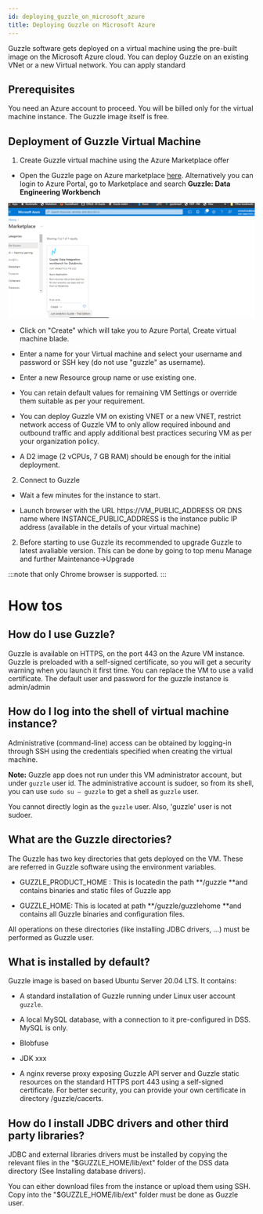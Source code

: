 ```yaml
---
id: deploying_guzzle_on_microsoft_azure
title: Deploying Guzzle on Microsoft Azure
---
```


Guzzle software gets deployed on a virtual machine using the pre-built image on the Microsoft Azure cloud. You can deploy Guzzle on an existing VNet or a new Virtual network. You can apply standard 

## Prerequisites

You need an Azure account to proceed. You will be billed only for the virtual machine instance. The Guzzle image itself is free. 

## Deployment of Guzzle Virtual Machine

1. Create Guzzle virtual machine using the Azure Marketplace offer

* Open the Guzzle page on Azure marketplace [here](https://portal.azure.com). Alternatively you can login to Azure Portal, go to Marketplace and search **Guzzle: Data Engineering Workbench**

![image alt text](/img/docs/introduction/introduction1.png)

* Click on "Create" which will take you to Azure Portal, Create virtual machine blade.

* Enter a name for your Virtual machine and select your username and password or SSH key (do not use "guzzle" as username).

* Enter a new Resource group name or use existing one.

* You can retain default values for remaining VM Settings or override them suitable as per your requirement.

* You can deploy Guzzle VM on existing VNET or a new VNET, restrict network access of Guzzle VM to only allow required inbound and outbound traffic and apply additional best practices securing VM as per your organization policy.

* A D2 image (2 vCPUs, 7 GB RAM) should be enough for the initial deployment.

2. Connect to Guzzle

* Wait a few minutes for the instance to start.

* Launch browser with the URL https://VM_PUBLIC_ADDRESS OR DNS name where INSTANCE_PUBLIC_ADDRESS is the instance public IP address (available in the details of your virtual machine)

2. Before starting to use Guzzle its recommended to upgrade Guzzle to latest avaliable version. This can be done by going to top menu Manage and further Maintenance->Upgrade

:::note
that only Chrome browser is supported.
:::

# How tos

## How do I use Guzzle?

Guzzle is available on HTTPS, on the port 443 on the Azure VM instance. Guzzle is preloaded with a self-signed certificate, so you will get a security warning when you launch it first time. You can replace the VM to use a valid certificate. The default user and password for the guzzle instance is admin/admin

## How do I log into the shell of virtual machine instance?

Administrative (command-line) access can be obtained by logging-in through SSH using the credentials specified when creating the virtual machine.

**Note:** Guzzle app does not run under this VM administrator account, but under `guzzle` user id. The administrative account is sudoer, so from its shell, you can use `sudo su — guzzle` to get a shell as `guzzle` user.

You cannot directly login as the `guzzle` user. Also, 'guzzle' user is not sudoer.

## What are the Guzzle directories?

The Guzzle has two key directories that gets deployed on the VM. These are referred in Guzzle software using the environment variables. 

* GUZZLE_PRODUCT_HOME : This is locatedin  the path **/guzzle **and contains binaries and static files of Guzzle app 

* GUZZLE_HOME: This is located at path **/guzzle/guzzlehome **and contains all Guzzle binaries and configuration files. 

All operations on these directories (like installing JDBC drivers, …) must be performed as Guzzle user.

## What is installed by default?

Guzzle image is based on based Ubuntu Server 20.04 LTS. It contains:

- A standard installation of Guzzle running under Linux user account `guzzle`.

- A local MySQL database, with a connection to it pre-configured in DSS. MySQL is only.

- Blobfuse

- JDK xxx

- A nginx reverse proxy exposing Guzzle API server and Guzzle static resources on the standard HTTPS port 443 using a self-signed certificate. For better security, you can provide your own certificate in directory /guzzle/cacerts.

## How do I install JDBC drivers and other third party libraries?

JDBC and external libraries drivers must be installed by copying the relevant files in the "$GUZZLE_HOME/lib/ext" folder of the DSS data directory (See Installing database drivers).

You can either download files from the instance or upload them using SSH. Copy into the "$GUZZLE_HOME/lib/ext" folder must be done as Guzzle user.

